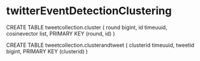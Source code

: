 # twitterEventDetectionClustering

CREATE TABLE tweetcollection.cluster (
    round bigint,
    id timeuuid,
    cosinevector list<int>,
    PRIMARY KEY (round, id)
)


CREATE TABLE tweetcollection.clusterandtweet (
    clusterid timeuuid,
    tweetid bigint,
    PRIMARY KEY (clusterid)
)